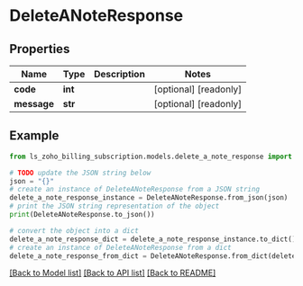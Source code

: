 # DeleteANoteResponse


## Properties

Name | Type | Description | Notes
------------ | ------------- | ------------- | -------------
**code** | **int** |  | [optional] [readonly] 
**message** | **str** |  | [optional] [readonly] 

## Example

```python
from ls_zoho_billing_subscription.models.delete_a_note_response import DeleteANoteResponse

# TODO update the JSON string below
json = "{}"
# create an instance of DeleteANoteResponse from a JSON string
delete_a_note_response_instance = DeleteANoteResponse.from_json(json)
# print the JSON string representation of the object
print(DeleteANoteResponse.to_json())

# convert the object into a dict
delete_a_note_response_dict = delete_a_note_response_instance.to_dict()
# create an instance of DeleteANoteResponse from a dict
delete_a_note_response_from_dict = DeleteANoteResponse.from_dict(delete_a_note_response_dict)
```
[[Back to Model list]](../README.md#documentation-for-models) [[Back to API list]](../README.md#documentation-for-api-endpoints) [[Back to README]](../README.md)


